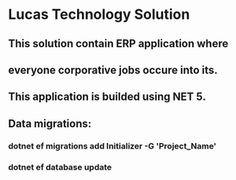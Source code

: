 # Lucas Technology Solution

## This solution contain ERP application where 
## everyone corporative jobs occure into its.

## This application is builded using NET 5.

## Data migrations:

### dotnet ef migrations add Initializer -G 'Project_Name'
### dotnet ef database update
